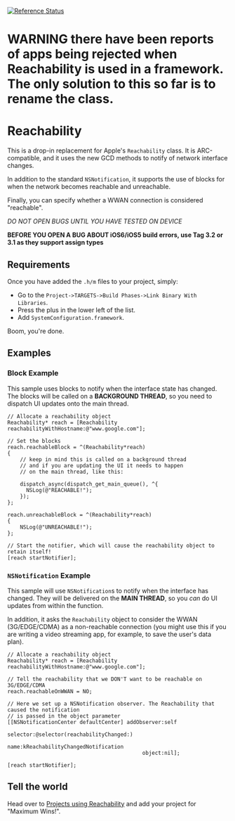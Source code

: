 [![Reference Status](https://www.versioneye.com/objective-c/reachability/reference_badge.svg?style=flat)](https://www.versioneye.com/objective-c/reachability/references)

# **WARNING** there have been reports of apps being rejected when Reachability is used in a framework. The only solution to this so far is to rename the class.

# Reachability

This is a drop-in replacement for Apple's `Reachability` class. It is ARC-compatible, and it uses the new GCD methods to notify of network interface changes.

In addition to the standard `NSNotification`, it supports the use of blocks for when the network becomes reachable and unreachable.

Finally, you can specify whether a WWAN connection is considered "reachable".

*DO NOT OPEN BUGS UNTIL YOU HAVE TESTED ON DEVICE*

**BEFORE YOU OPEN A BUG ABOUT iOS6/iOS5 build errors, use Tag 3.2 or 3.1 as they support assign types**

## Requirements

Once you have added the `.h/m` files to your project, simply:

* Go to the `Project->TARGETS->Build Phases->Link Binary With Libraries`.
* Press the plus in the lower left of the list.
* Add `SystemConfiguration.framework`.

Boom, you're done.

## Examples

### Block Example

This sample uses blocks to notify when the interface state has changed. The blocks will be called on a **BACKGROUND THREAD**, so you need to dispatch UI updates onto the main thread.

	// Allocate a reachability object
	Reachability* reach = [Reachability reachabilityWithHostname:@"www.google.com"];

	// Set the blocks
	reach.reachableBlock = ^(Reachability*reach)
	{
		// keep in mind this is called on a background thread
		// and if you are updating the UI it needs to happen
		// on the main thread, like this:

		dispatch_async(dispatch_get_main_queue(), ^{
		  NSLog(@"REACHABLE!");
		});
	};

	reach.unreachableBlock = ^(Reachability*reach)
	{
		NSLog(@"UNREACHABLE!");
	};

	// Start the notifier, which will cause the reachability object to retain itself!
	[reach startNotifier];

### `NSNotification` Example

This sample will use `NSNotification`s to notify when the interface has changed. They will be delivered on the **MAIN THREAD**, so you *can* do UI updates from within the function.

In addition, it asks the `Reachability` object to consider the WWAN (3G/EDGE/CDMA) as a non-reachable connection (you might use this if you are writing a video streaming app, for example, to save the user's data plan).

	// Allocate a reachability object
	Reachability* reach = [Reachability reachabilityWithHostname:@"www.google.com"];

	// Tell the reachability that we DON'T want to be reachable on 3G/EDGE/CDMA
	reach.reachableOnWWAN = NO;

	// Here we set up a NSNotification observer. The Reachability that caused the notification
	// is passed in the object parameter
	[[NSNotificationCenter defaultCenter] addObserver:self
											 selector:@selector(reachabilityChanged:)
												 name:kReachabilityChangedNotification
											   object:nil];

	[reach startNotifier];

## Tell the world

Head over to [Projects using Reachability](https://github.com/tonymillion/Reachability/wiki/Projects-using-Reachability) and add your project for "Maximum Wins!".
